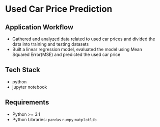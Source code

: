 # Used Car Price Prediction

## Application Workflow
- Gathered and analyzed data related to used car prices and divided the data into training and testing datasets
- Built a linear regression model, evaluated the model using Mean Squared Error(MSE) and predicted the used car price

## Tech Stack
- python
- jupyter notebook

## Requirements
* Python >= 3.1
* Python Libraries: `pandas` `numpy` `matplotlib`

